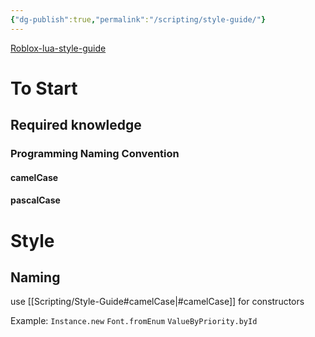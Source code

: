 ```yaml
---
{"dg-publish":true,"permalink":"/scripting/style-guide/"}
---
```




[Roblox-lua-style-guide](https://roblox.github.io/lua-style-guide/)

# To Start
## Required knowledge

### Programming Naming Convention
#### camelCase

#### pascalCase

# Style
## Naming

use [[Scripting/Style-Guide#camelCase\|#camelCase]] for constructors

Example:
`Instance.new`
`Font.fromEnum`
`ValueByPriority.byId`